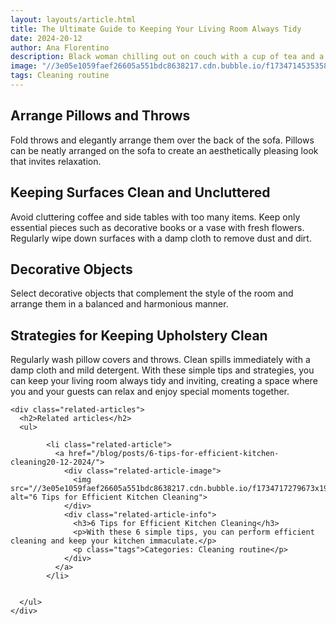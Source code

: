 ```yaml
---
layout: layouts/article.html
title: The Ultimate Guide to Keeping Your Living Room Always Tidy
date: 2024-20-12
author: Ana Florentino
description: Black woman chilling out on couch with a cup of tea and a remote control.
image: "//3e05e1059faef26605a551bdc8638217.cdn.bubble.io/f1734714535358x823323796801388300/tidy.png"
tags: Cleaning routine
---
```


## Arrange Pillows and Throws

Fold throws and elegantly arrange them over the back of the sofa. Pillows can be neatly arranged on the sofa to create an aesthetically pleasing look that invites relaxation.

## Keeping Surfaces Clean and Uncluttered

Avoid cluttering coffee and side tables with too many items. Keep only essential pieces such as decorative books or a vase with fresh flowers. Regularly wipe down surfaces with a damp cloth to remove dust and dirt.

## Decorative Objects

Select decorative objects that complement the style of the room and arrange them in a balanced and harmonious manner.

## Strategies for Keeping Upholstery Clean
Regularly wash pillow covers and throws. Clean spills immediately with a damp cloth and mild detergent.
With these simple tips and strategies, you can keep your living room always tidy and inviting, creating a space where you and your guests can relax and enjoy special moments together.


    <div class="related-articles">
      <h2>Related articles</h2>
      <ul>
        
            <li class="related-article">
              <a href="/blog/posts/6-tips-for-efficient-kitchen-cleaning20-12-2024/">
                <div class="related-article-image">
                  <img src="//3e05e1059faef26605a551bdc8638217.cdn.bubble.io/f1734717279673x194183628966472000/kitchen.png" alt="6 Tips for Efficient Kitchen Cleaning">
                </div>
                <div class="related-article-info">
                  <h3>6 Tips for Efficient Kitchen Cleaning</h3>
                  <p>With these 6 simple tips, you can perform efficient cleaning and keep your kitchen immaculate.</p>
                  <p class="tags">Categories: Cleaning routine</p>
                </div>
              </a>
            </li>

          
      </ul>
    </div>
    